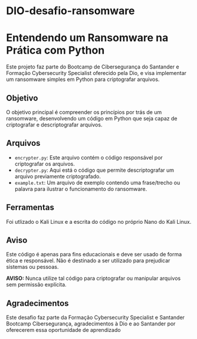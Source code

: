 # DIO-desafio-ransomware
# Entendendo um Ransomware na Prática com Python

Este projeto faz parte do Bootcamp de Cibersegurança do Santander e Formação Cybersecurity Specialist oferecido pela Dio, e visa implementar um ransomware simples em Python para criptografar arquivos. 

## Objetivo
O objetivo principal é compreender os princípios por trás de um ransomware, desenvolvendo um código em Python que seja capaz de criptografar e descriptografar arquivos.

## Arquivos
- `encrypter.py`: Este arquivo contém o código responsável por criptografar os arquivos.
- `decrypter.py`: Aqui está o código que permite descriptografar um arquivo previamente criptografado.
- `example.txt`: Um arquivo de exemplo contendo uma frase/trecho ou palavra para ilustrar o funcionamento do ransomware.

## Ferramentas

Foi utlizado o Kali Linux e a escrita do código no próprio Nano do Kali Linux.

## Aviso
Este código é apenas para fins educacionais e deve ser usado de forma ética e responsável. Não é destinado a ser utilizado para prejudicar sistemas ou pessoas.

**AVISO:** Nunca utilize tal código para criptografar ou manipular arquivos sem permissão explícita.

## Agradecimentos
Este desafio faz parte da Formação Cybersecurity Specialist e Santander Bootcamp Cibersegurança, agradecimentos à Dio e ao Santander por oferecerem essa oportunidade de aprendizado
